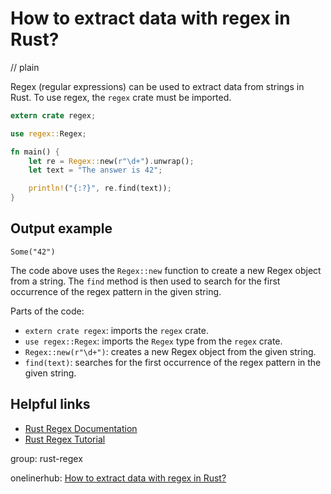 # How to extract data with regex in Rust?
// plain

Regex (regular expressions) can be used to extract data from strings in Rust. To use regex, the `regex` crate must be imported.

```rust
extern crate regex;

use regex::Regex;

fn main() {
    let re = Regex::new(r"\d+").unwrap();
    let text = "The answer is 42";

    println!("{:?}", re.find(text));
}
```

## Output example

```
Some("42")
```

The code above uses the `Regex::new` function to create a new Regex object from a string. The `find` method is then used to search for the first occurrence of the regex pattern in the given string.

Parts of the code:
- `extern crate regex`: imports the `regex` crate.
- `use regex::Regex`: imports the `Regex` type from the `regex` crate.
- `Regex::new(r"\d+")`: creates a new Regex object from the given string.
- `find(text)`: searches for the first occurrence of the regex pattern in the given string.

## Helpful links
- [Rust Regex Documentation](https://docs.rs/regex/1.3.9/regex/)
- [Rust Regex Tutorial](https://rust-lang-nursery.github.io/rust-cookbook/text/regex.html)

group: rust-regex

onelinerhub: [How to extract data with regex in Rust?](https://onelinerhub.com/rust/how-to-extract-data-with-regex-in-rust)
